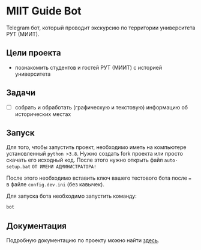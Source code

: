 # MIIT Guide Bot

Telegram бот, который проводит экскурсию по территории университета РУТ (МИИТ).

## Цели проекта
- познакомить студентов и гостей РУТ (МИИТ) с историей университета

## Задачи
- [ ] собрать и обработать (графическую и текстовую) информацию об исторических местах

## Запуск

Для того, чтобы запустить проект, необходимо иметь на компьютере установленный `python >3.8`.
Нужно создать fork проекта или просто скачать его исходный код. После этого нужно открыть файл `auto-setup.bat` `ОТ ИМЕНИ АДМИНИСТРАТОРА!`

После этого необходимо вставить ключ вашего тестового бота после `=` в файле `config.dev.ini` (без кавычек).

Для запуска бота необходимо запустить команду:
```bash
bot
```

## Документация
Подробную документацию по проекту можно найти [здесь](/docs/README.md).
